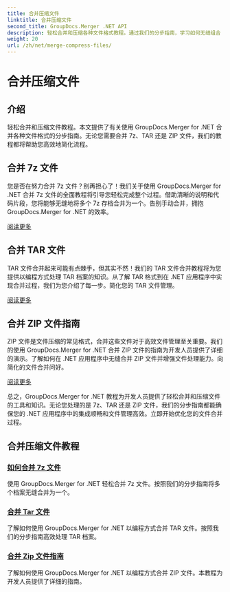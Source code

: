 ```yaml
---
title: 合并压缩文件
linktitle: 合并压缩文件
second_title: GroupDocs.Merger .NET API
description: 轻松合并和压缩各种文件格式教程。通过我们的分步指南，学习如何无缝组合 7z、TAR 和 ZIP 文件。
weight: 20
url: /zh/net/merge-compress-files/
---
```


# 合并压缩文件

## 介绍


轻松合并和压缩文件教程。本文提供了有关使用 GroupDocs.Merger for .NET 合并各种文件格式的分步指南。无论您需要合并 7z、TAR 还是 ZIP 文件，我们的教程都将帮助您高效地简化流程。

## 合并 7z 文件

您是否在努力合并 7z 文件？别再担心了！我们关于使用 GroupDocs.Merger for .NET 合并 7z 文件的全面教程将引导您轻松完成整个过程。借助清晰的说明和代码片段，您将能够无缝地将多个 7z 存档合并为一个。告别手动合并，拥抱 GroupDocs.Merger for .NET 的效率。

[阅读更多](./merge-7z-files/)

## 合并 TAR 文件

TAR 文件合并起来可能有点棘手，但其实不然！我们的 TAR 文件合并教程将为您提供以编程方式处理 TAR 档案的知识。从了解 TAR 格式到在 .NET 应用程序中实现合并过程，我们为您介绍了每一步。简化您的 TAR 文件管理。

[阅读更多](./merging-tar-files/)

## 合并 ZIP 文件指南

ZIP 文件是文件压缩的常见格式，合并这些文件对于高效文件管理至关重要。我们的使用 GroupDocs.Merger for .NET 合并 ZIP 文件的指南为开发人员提供了详细的演示。了解如何在 .NET 应用程序中无缝合并 ZIP 文件并增强文件处理能力。向简化的文件合并问好。

[阅读更多](./guide-merging-zip-files/)

总之，GroupDocs.Merger for .NET 教程为开发人员提供了轻松合并和压缩文件的工具和知识。无论您处理的是 7z、TAR 还是 ZIP 文件，我们的分步指南都能确保您的 .NET 应用程序中的集成顺畅和文件管理高效。立即开始优化您的文件合并过程。
## 合并压缩文件教程
### [如何合并 7z 文件](./merge-7z-files/)
使用 GroupDocs.Merger for .NET 轻松合并 7z 文件。按照我们的分步指南将多个档案无缝合并为一个。
### [合并 Tar 文件](./merging-tar-files/)
了解如何使用 GroupDocs.Merger for .NET 以编程方式合并 TAR 文件。按照我们的分步指南高效处理 TAR 档案。
### [合并 Zip 文件指南](./guide-merging-zip-files/)
了解如何使用 GroupDocs.Merger for .NET 以编程方式合并 ZIP 文件。本教程为开发人员提供了详细的指南。